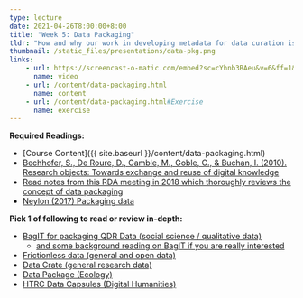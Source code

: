 ```yaml
---
type: lecture
date: 2021-04-26T8:00:00+8:00
title: "Week 5: Data Packaging"
tldr: "How and why our work in developing metadata for data curation is paramount to sustainable access, and introduce a few broadly used standards for creating data packages."
thumbnail: /static_files/presentations/data-pkg.png
links: 
    - url: https://screencast-o-matic.com/embed?sc=cYhnb3BAeu&v=6&ff=1&title=0&controls=1
      name: video
    - url: /content/data-packaging.html
      name: content
    - url: /content/data-packaging.html#Exercise
      name: exercise
---
```

**Required Readings:**
- [Course Content]({{ site.baseurl }}/content/data-packaging.html)
- [Bechhofer, S., De Roure, D., Gamble, M., Goble, C., & Buchan, I. (2010). Research objects: Towards exchange and reuse of digital knowledge](https://eprints.soton.ac.uk/268555/1/fwcs-ros-submitted-2010-02-15.pdf)
- [Read notes from this RDA meeting in 2018 which thoroughly reviews the concept of data packaging](https://docs.google.com/document/d/1-WPq17GzYL9NBM4cKVbvn3c5nAM6JFr7nEl3JjmHihs/edit)
- [Neylon (2017) Packaging data](http://cameronneylon.net/blog/packaging-data-the-core-problem-in-general-data-sharing/)

**Pick 1 of following to read or review in-depth:**
- [BagIT for packaging QDR Data (social science / qualitative data)](https://github.com/QualitativeDataRepository/dataverse/wiki/Data-and-Metadata-Packaging-for-Archiving)
    - [and some background reading on BagIT if you are really interested](https://tools.ietf.org/pdf/draft-kunze-bagit-14.pdf)
- [Frictionless data (general and open data)](https://frictionlessdata.io/data-package)
- [Data Crate (general research data)](http://ptsefton.com/2019/07/01/DataCrate-OR2019.htm)
- [Data Package (Ecology)](https://releases.dataone.org/online/api-documentation-v2.0.1/design/DataPackage.html)
- [HTRC Data Capsules (Digital Humanities)](https://wiki.htrc.illinois.edu/display/COM/HTRC+Data+Capsule+Specifications+and+Usage+Guide)
